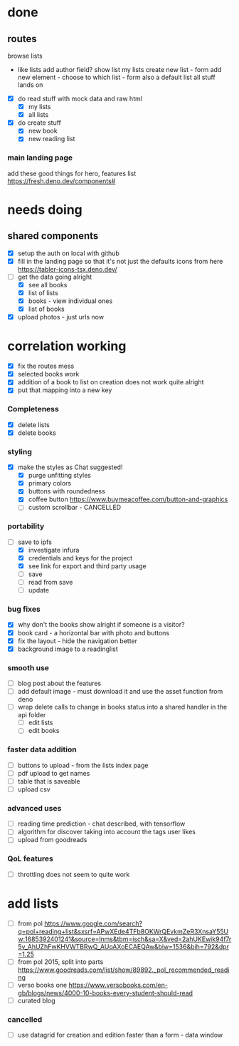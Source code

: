 # done

## routes

browse lists

- like lists add author field? show list my lists create new list - form add new
  element - choose to which list - form also a default list all stuff lands on
- [x] do read stuff with mock data and raw html
  - [x] my lists
  - [x] all lists
- [x] do create stuff
  - [x] new book
  - [x] new reading list

### main landing page

add these good things for hero, features list https://fresh.deno.dev/components#

# needs doing

## shared components

- [x] setup the auth on local with github
- [x] fill in the landing page so that it's not just the defaults icons from
      here https://tabler-icons-tsx.deno.dev/
- [ ] get the data going alright
  - [x] see all books
  - [x] list of lists
  - [x] books - view individual ones
  - [x] list of books
- [x] upload photos - just urls now

# correlation working

- [x] fix the routes mess
- [x] selected books work
- [x] addition of a book to list on creation does not work quite alright
- [x] put that mapping into a new key

### Completeness

- [x] delete lists
- [x] delete books

### styling

- [x] make the styles as Chat suggested!
  - [x] purge unfitting styles
  - [x] primary colors
  - [x] buttons with roundedness
  - [x] coffee button https://www.buymeacoffee.com/button-and-graphics
  - [ ] custom scrollbar - CANCELLED

### portability

- [ ] save to ipfs
  - [x] investigate infura
  - [x] credentials and keys for the project
  - [x] see link for export and third party usage
  - [ ] save
  - [ ] read from save
  - [ ] update

### bug fixes
- [x] why don't the books show alright if someone is a visitor?
- [x] book card - a horizontal bar with photo and buttons
- [x] fix the layout - hide the navigation better
- [x] background image to a readinglist

### smooth use
- [ ] blog post about the features
- [ ] add default image - must download it and use the asset function from deno
- [ ] wrap delete calls to change in books status into a shared handler in the
      api folder
  - [ ] edit lists
  - [ ] edit books

### faster data addition
- [ ] buttons to upload - from the lists index page
- [ ] pdf upload to get names
- [ ] table that is saveable
- [ ] upload csv

### advanced uses

- [ ] reading time prediction - chat described, with tensorflow
- [ ] algorithm for discover taking into account the tags user likes
- [ ] upload from goodreads

### QoL features

- [ ] throttling does not seem to quite work

# add lists

- [ ] from pol
      https://www.google.com/search?q=pol+reading+list&sxsrf=APwXEde4TFb8OKWrQEvkmZeR3XnsaY55Uw:1685392401241&source=lnms&tbm=isch&sa=X&ved=2ahUKEwik94f7r5v_AhUZhFwKHVWTBRwQ_AUoAXoECAEQAw&biw=1536&bih=792&dpr=1.25
- [ ] from pol 2015, split into parts
      https://www.goodreads.com/list/show/89892._pol_recommended_reading
- [ ] verso books one
      https://www.versobooks.com/en-gb/blogs/news/4000-10-books-every-student-should-read
- [ ] curated blog

### cancelled

- [ ] use datagrid for creation and edition faster than a form - data window
